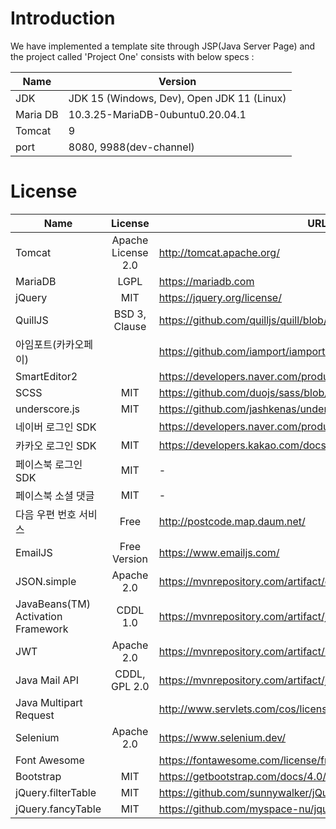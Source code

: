 # Introduction
We have implemented a template site through JSP(Java Server Page)
and the project called 'Project One' consists with below specs :

|Name|Version|
|--|--|
|JDK|JDK 15 (Windows, Dev), Open JDK 11 (Linux)|
|Maria DB|10.3.25-MariaDB-0ubuntu0.20.04.1|
|Tomcat|9|
|port|8080, 9988(dev-channel)|

# License

|Name|License|URL|
|--|:--:|--|
| Tomcat | Apache License 2.0 | http://tomcat.apache.org/ |
| MariaDB | LGPL | https://mariadb.com |
| jQuery | MIT | https://jquery.org/license/ |
| QuillJS | BSD 3, Clause  | https://github.com/quilljs/quill/blob/develop/LICENSE |
| 아임포트(카카오페이) |<td colspan=2>https://github.com/iamport/iamport-rest-client-java |
| SmartEditor2 | <td colspan=2>https://developers.naver.com/products/terms/ |
| SCSS | MIT | https://github.com/duojs/sass/blob/master/license |
| underscore.js | MIT | https://github.com/jashkenas/underscore/blob/master/LICENSE |
| 네이버 로그인 SDK | <td colspan=2>https://developers.naver.com/products/terms/ ||
| 카카오 로그인 SDK | MIT | https://developers.kakao.com/docs/latest/ko/kakaologin/common |
| 페이스북 로그인 SDK | MIT | - |
| 페이스북 소셜 댓글 | MIT | - |
| 다음 우편 번호 서비스 | Free | http://postcode.map.daum.net/ |
| EmailJS | Free Version | https://www.emailjs.com/ |
| JSON.simple | Apache 2.0 | https://mvnrepository.com/artifact/com.googlecode.json|simple/json|simple/1.1.1 |
| JavaBeans(TM) Activation Framework | CDDL 1.0 | https://mvnrepository.com/artifact/javax.activation/activation/1.1.1 |
| JWT | Apache 2.0 | https://mvnrepository.com/artifact/io.jsonwebtoken/jjwt/0.9.0 |
| Java Mail API | CDDL, GPL 2.0 | https://mvnrepository.com/artifact/javax.mail/mail/1.4.7 |
| Java Multipart Request | <td colspan=2>http://www.servlets.com/cos/license.html |
| Selenium | Apache 2.0 | https://www.selenium.dev/ |
| Font Awesome | <td colspan=2>https://fontawesome.com/license/free |
| Bootstrap | MIT | https://getbootstrap.com/docs/4.0/about/license/ |
| jQuery.filterTable | MIT | https://github.com/sunnywalker/jQuery.FilterTable |
| jQuery.fancyTable | MIT | https://github.com/myspace-nu/jquery.fancyTable |